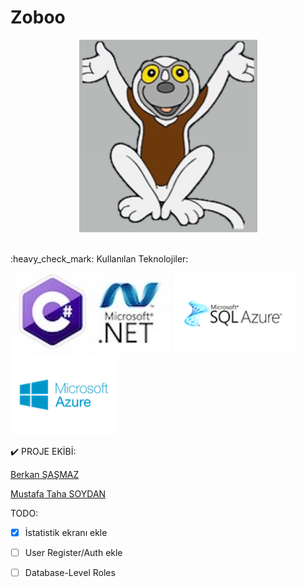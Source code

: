 # Zoboo
<p align="center">
  <img src="Img/Zoboomafoo_(2).png">
</p>
<br>:heavy_check_mark: Kullanılan Teknolojiler: 

![CSHARP](Img/CSharp.jpeg)
![SQL](Img/SQL-Server-to-SQL-Azure.png)
![AZURE](Img/MSAzure.png)


:heavy_check_mark: PROJE EKİBİ: <br>

[Berkan ŞAŞMAZ](https://github.com/berkansasmaz)

[Mustafa Taha SOYDAN](https://github.com/Mtsoydan)

TODO: <br>
- [x] İstatistik ekranı ekle
- [ ] User Register/Auth ekle
- [ ] Database-Level Roles

 
